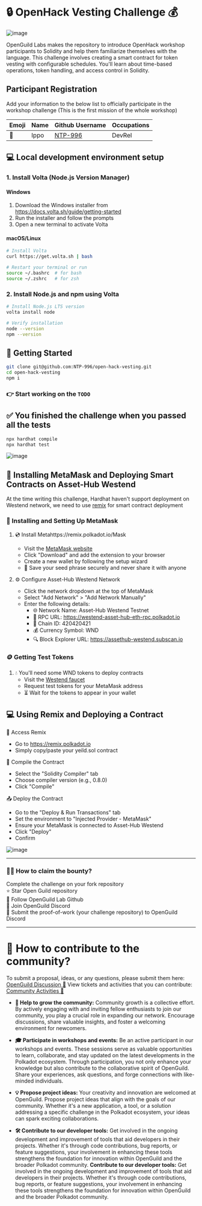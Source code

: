 # 🔒 OpenHack Vesting Challenge 💰

![image](./public/assets/OpenHack_Vesting_Challenge.png)

OpenGuild Labs makes the repository to introduce OpenHack workshop participants to Solidity and help them familiarize themselves with the language. This challenge involves creating a smart contract for token vesting with configurable schedules. You'll learn about time-based operations, token handling, and access control in Solidity.

## Participant Registration

Add your information to the below list to officially participate in the workshop challenge (This is the first mission of the whole workshop)

| Emoji | Name            | Github Username                                       | Occupations              |
| ----- | --------------- | ----------------------------------------------------- | ------------------------ |
|   🎅  | Ippo            | [NTP-996](https://github.com/NTP-996)                 | DevRel                   |

## 💻 Local development environment setup

### 1. Install Volta (Node.js Version Manager)

#### Windows
1. Download the Windows installer from https://docs.volta.sh/guide/getting-started
2. Run the installer and follow the prompts
3. Open a new terminal to activate Volta

#### macOS/Linux
```bash
# Install Volta
curl https://get.volta.sh | bash

# Restart your terminal or run
source ~/.bashrc  # for bash
source ~/.zshrc   # for zsh
```

### 2. Install Node.js and npm using Volta
```bash
# Install Node.js LTS version
volta install node

# Verify installation
node --version
npm --version
```

## 🚀 Getting Started


```bash
git clone git@github.com:NTP-996/open-hack-vesting.git
cd open-hack-vesting
npm i
```

### 👉 Start working on the `TODO`

## ✅ You finished the challenge when you passed all the tests

```bash
npx hardhat compile
npx hardhat test
```

![image](./public/assets/test.png)

## 🚀 Installing MetaMask and Deploying Smart Contracts on Asset-Hub Westend

At the time writing this challenge, Hardhat haven't support deployment on Westend network, we need to use [remix](https://remix.polkadot.io/) for smart contract deployment

### 🦊 Installing and Setting Up MetaMask

1. 💿 Install Metahttps://remix.polkadot.io/Mask
   - Visit the [MetaMask website](https://metamask.io)
   - Click "Download" and add the extension to your browser
   - Create a new wallet by following the setup wizard
   - 🔐 Save your seed phrase securely and never share it with anyone

2. ⚙️ Configure Asset-Hub Westend Network
   - Click the network dropdown at the top of MetaMask
   - Select "Add Network" > "Add Network Manually"
   - Enter the following details:
     - 🌐 Network Name: Asset-Hub Westend Testnet
     - 🔗 RPC URL: https://westend-asset-hub-eth-rpc.polkadot.io
     - 🔢 Chain ID: 420420421
     - 💰 Currency Symbol: WND
     - 🔍 Block Explorer URL: https://assethub-westend.subscan.io

### 🪙 Getting Test Tokens

1. 💧 You'll need some WND tokens to deploy contracts
   - Visit the [Westend faucet](https://faucet.polkadot.io/westend?parachain=1000)
   - Request test tokens for your MetaMask address
   - ⏳ Wait for the tokens to appear in your wallet

## 💻 Using Remix and Deploying a Contract

🎯 Access Remix

   - Go to https://remix.polkadot.io
   - Simply copy/paste your yeild.sol contract

🔨 Compile the Contract

   - Select the "Solidity Compiler" tab
   - Choose compiler version (e.g., 0.8.0)
   - Click "Compile"

📤 Deploy the Contract

   - Go to the "Deploy & Run Transactions" tab
   - Set the environment to "Injected Provider - MetaMask"
   - Ensure your MetaMask is connected to Asset-Hub Westend
   - Click "Deploy"
   - Confirm

![image](./public/assets/deployed.png)

---

### 🙋‍♂️ How to claim the bounty?
 Complete the challenge on your fork repository <br/>
⭐ Star Open Guild repository <br/>
👥 Follow OpenGuild Lab Github <br/>
💬 Join OpenGuild Discord <br/>
📝 Submit the proof-of-work (your challenge repository) to OpenGuild Discord <br/>

---
# 🤝 How to contribute to the community?

To submit a proposal, ideas, or any questions, please submit them here: [OpenGuild Discussion 💭](https://github.com/orgs/openguild-labs/discussions)
View tickets and activities that you can contribute: [Community Activities 🎯](https://github.com/orgs/openguild-labs/discussions/categories/activities)

- **🌱 Help to grow the community:** Community growth is a collective effort. By actively engaging with and inviting fellow enthusiasts to join our community, you play a crucial role in expanding our network. Encourage discussions, share valuable insights, and foster a welcoming environment for newcomers.

- **🎓 Participate in workshops and events:** Be an active participant in our workshops and events. These sessions serve as valuable opportunities to learn, collaborate, and stay updated on the latest developments in the Polkadot ecosystem. Through participation, you not only enhance your knowledge but also contribute to the collaborative spirit of OpenGuild. Share your experiences, ask questions, and forge connections with like-minded individuals.

- **💡 Propose project ideas:** Your creativity and innovation are welcomed at OpenGuild. Propose project ideas that align with the goals of our community. Whether it's a new application, a tool, or a solution addressing a specific challenge in the Polkadot ecosystem, your ideas can spark exciting collaborations.

- **🛠️ Contribute to our developer tools:** Get involved in the ongoing development and improvement of tools that aid developers in their projects. Whether it's through code contributions, bug reports, or feature suggestions, your involvement in enhancing these tools strengthens the foundation for innovation within OpenGuild and the broader Polkadot community. **Contribute to our developer tools:** Get involved in the ongoing development and improvement of tools that aid developers in their projects. Whether it's through code contributions, bug reports, or feature suggestions, your involvement in enhancing these tools strengthens the foundation for innovation within OpenGuild and the broader Polkadot community.
